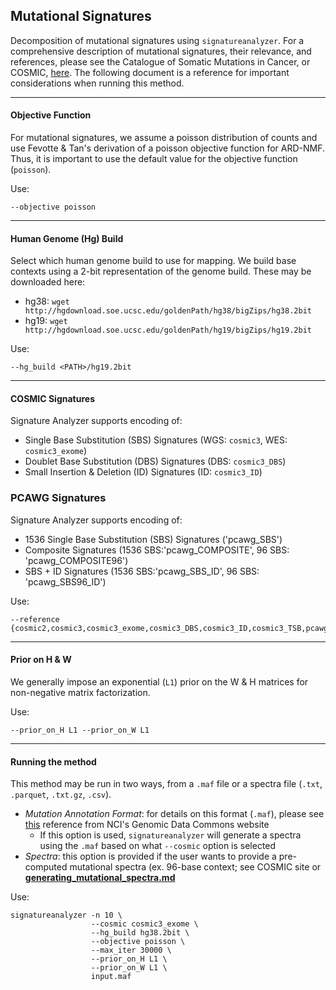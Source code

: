 ## Mutational Signatures

Decomposition of mutational signatures using  `signatureanalyzer`. For a comprehensive  description of mutational signatures, their relevance, and references, please see the Catalogue of Somatic Mutations in Cancer, or COSMIC, [here](https://cancer.sanger.ac.uk/cosmic/signatures). The following document is a reference for important considerations when running this method.

---

#### Objective Function
For mutational signatures, we assume a poisson distribution of counts and use Fevotte & Tan's derivation of a poisson objective function for ARD-NMF. Thus, it is important to use the default value for the objective function (`poisson`).

Use:
```{bash}
--objective poisson
```
---

#### Human Genome (Hg) Build
Select which human genome build to use for mapping. We build base contexts using a 2-bit representation of the genome build. These may be downloaded here:
* hg38: `wget http://hgdownload.soe.ucsc.edu/goldenPath/hg38/bigZips/hg38.2bit`
* hg19: `wget http://hgdownload.soe.ucsc.edu/goldenPath/hg19/bigZips/hg19.2bit`

Use:
```{bash}
--hg_build <PATH>/hg19.2bit
```

---

#### COSMIC Signatures
Signature Analyzer supports encoding of:
* Single Base Substitution (SBS) Signatures (WGS: `cosmic3`, WES: `cosmic3_exome`)
* Doublet Base Substitution (DBS) Signatures (DBS: `cosmic3_DBS`)
* Small Insertion & Deletion (ID) Signatures (ID: `cosmic3_ID`)

### PCAWG Signatures
Signature Analyzer supports encoding of:
* 1536 Single Base Substitution (SBS) Signatures ('pcawg_SBS')
* Composite Signatures (1536 SBS:'pcawg_COMPOSITE', 96 SBS: 'pcawg_COMPOSITE96')
* SBS + ID Signatures (1536 SBS:'pcawg_SBS_ID', 96 SBS: 'pcawg_SBS96_ID')

Use:
```{bash}
--reference {cosmic2,cosmic3,cosmic3_exome,cosmic3_DBS,cosmic3_ID,cosmic3_TSB,pcawg_SBS,'pcawg_COMPOSITE','pcawg_COMPOSITE96','pcawg_SBS_ID','pcawg_SBS96_ID'}
```

---

#### Prior on H & W
We generally impose an exponential (`L1`) prior on the W & H matrices for non-negative matrix factorization.

Use:
```{bash}
--prior_on_H L1 --prior_on_W L1
```

---

#### Running the method
This method may be run in two ways, from a `.maf` file or a spectra file (`.txt`, `.parquet`, `.txt.gz`, `.csv`).
* _Mutation Annotation Format_: for details on this format (`.maf`), please see [this](https://docs.gdc.cancer.gov/Data/File_Formats/MAF_Format/) reference from NCI's Genomic Data Commons website
  * If this option is used, `signatureanalyzer` will generate a spectra using the `.maf` based on what `--cosmic` option is selected
* _Spectra_: this option is provided if the user wants to provide a pre-computed mutational spectra (ex. 96-base context; see COSMIC site or [**generating_mutational_spectra.md**](https://github.com/broadinstitute/getzlab-SignatureAnalyzer/blob/master/docs/generating_mutational_spectra.md)

Use:
```
signatureanalyzer -n 10 \
                  --cosmic cosmic3_exome \
                  --hg_build hg38.2bit \
                  --objective poisson \
                  --max_iter 30000 \
                  --prior_on_H L1 \
                  --prior_on_W L1 \
                  input.maf
```
